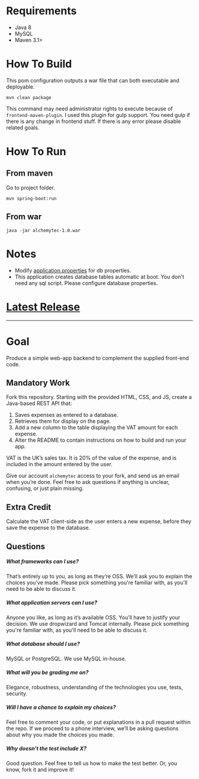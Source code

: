 Requirements
====
* Java 8
* MySQL
* Maven 3.1>

How To Build
====
This pom configuration outputs a war file that can both executable and deployable. 

    mvn clean package
This command may need administrator rights to execute because of `frontend-maven-plugin`. I used this plugin for gulp support. You need gulp if there is any change in frontend stuff. If there is any error please disable related goals. 

How To Run
====
From maven
------
Go to project folder.

    mvn spring-boot:run
From war
------

    java -jar alchemytec-1.0.war

Notes
====
* Modify [application.properties](https://github.com/ormanli/backend-coding-challenge/blob/master/src/main/resources/application.properties) for db properties.
* This application creates database tables automatic at boot. You don't need any sql script. Please configure database properties.

[Latest Release](https://github.com/ormanli/backend-coding-challenge/releases/latest)
====

---

Goal
====
Produce a simple web-app backend to complement the supplied front-end code.

Mandatory Work
--------------
Fork this repository. Starting with the provided HTML, CSS, and JS, create a Java-based REST API that:

1. Saves expenses as entered to a database.
2. Retrieves them for display on the page. 
3. Add a new column to the table displaying the VAT amount for each expense.
4. Alter the README to contain instructions on how to build and run your app.

VAT is the UK’s sales tax. It is 20% of the value of the expense, and is included in the amount entered by the user.

Give our account `alchemytec` access to your fork, and send us an email when you’re done. Feel free to ask questions if anything is unclear, confusing, or just plain missing.

Extra Credit
------------
Calculate the VAT client-side as the user enters a new expense, before they save the expense to the database.

Questions
---------
##### What frameworks can I use?
That’s entirely up to you, as long as they’re OSS. We’ll ask you to explain the choices you’ve made. Please pick something you're familiar with, as you'll need to be able to discuss it.

##### What application servers can I use?
Anyone you like, as long as it’s available OSS. You’ll have to justify your decision. We use dropwizard and Tomcat internally. Please pick something you're familiar with, as you'll need to be able to discuss it.

##### What database should I use?
MySQL or PostgreSQL. We use MySQL in-house.

##### What will you be grading me on?
Elegance, robustness, understanding of the technologies you use, tests, security. 

##### Will I have a chance to explain my choices?
Feel free to comment your code, or put explanations in a pull request within the repo. If we proceed to a phone interview, we’ll be asking questions about why you made the choices you made. 

##### Why doesn’t the test include X?
Good question. Feel free to tell us how to make the test better. Or, you know, fork it and improve it!
